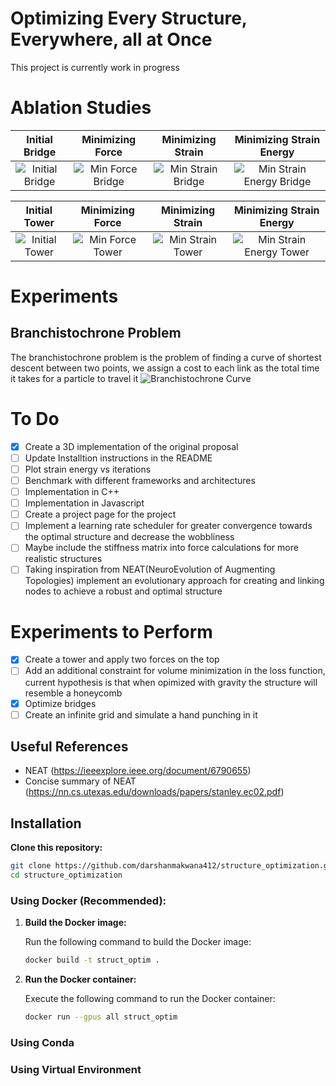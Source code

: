 # Optimizing Every Structure, Everywhere, all at Once

This project is currently work in progress

# Ablation Studies

Initial Bridge             |   Minimizing Force | Minimizing Strain | Minimizing Strain Energy
:-------------------------:|:-------------------------:|:-------------------------:|:-------------------------:
![Initial Bridge](./samples/init_bridge.gif)  |  ![Min Force Bridge](./samples/min_force_bridge.gif) | ![Min Strain Bridge](./samples/min_strain_bridge.gif) |  ![Min Strain Energy Bridge](./samples/min_strain_energy_bridge.gif)

Initial Tower             |   Minimizing Force | Minimizing Strain | Minimizing Strain Energy
:-------------------------:|:-------------------------:|:-------------------------:|:-------------------------:
![Initial Tower](./samples/init_tower.gif)  |  ![Min Force Tower](./samples/min_force_tower.gif) | ![Min Strain Tower](./samples/min_strain_tower.gif) |  ![Min Strain Energy Tower](./samples/min_strain_energy_tower.gif)

# Experiments

## Branchistochrone Problem
The branchistochrone problem is the problem of finding a curve of shortest descent between two points, we assign a cost to each link as the total time it takes for a particle to travel it
![Branchistochrone Curve](./samples/bran.gif)

# To Do
- [x] Create a 3D implementation of the original proposal
- [ ] Update Installtion instructions in the README
- [ ] Plot strain energy vs iterations
- [ ] Benchmark with different frameworks and architectures
 - [ ] Implementation in C++
 - [ ] Implementation in Javascript
 - [ ] Create a project page for the project 
- [ ] Implement a learning rate scheduler for greater convergence towards the optimal structure and decrease the wobbliness
- [ ] Maybe include the stiffness matrix into force calculations for more realistic structures
- [ ] Taking inspiration from NEAT(NeuroEvolution of Augmenting Topologies) implement an evolutionary approach for creating and linking nodes to achieve a robust and optimal structure

# Experiments to Perform
- [x] Create a tower and apply two forces on the top
- [ ] Add an additional constraint for volume minimization in the loss function, current hypothesis is that when opimized with gravity the structure will resemble a honeycomb
- [x] Optimize bridges
- [ ] Create an infinite grid and simulate a hand punching in it

## Useful References
- NEAT (https://ieeexplore.ieee.org/document/6790655)
- Concise summary of NEAT (https://nn.cs.utexas.edu/downloads/papers/stanley.ec02.pdf)

## Installation

**Clone this repository:**

```bash
git clone https://github.com/darshanmakwana412/structure_optimization.git
cd structure_optimization
```

### Using Docker (Recommended):

1. **Build the Docker image:**

    Run the following command to build the Docker image:

    ```bash
    docker build -t struct_optim .
    ```

2. **Run the Docker container:**

    Execute the following command to run the Docker container:
    ```bash
    docker run --gpus all struct_optim
    ```

### Using Conda

### Using Virtual Environment
